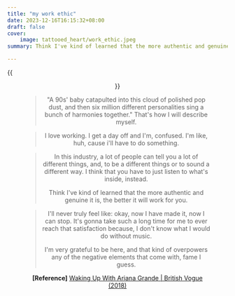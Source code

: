 ```yaml
---
title: "my work ethic"
date: 2023-12-16T16:15:32+08:00
draft: false
cover: 
    image: tattooed_heart/work_ethic.jpeg
summary: Think I've kind of learned that the more authentic and genuine it is, the better it will work for you.

---
```


{{<figure align="center" src="/tattooed_heart/work_ethic.jpeg" caption="inspiration taken from this Ariana Grande interview, which was shoot around the beginning of her sweetener era i believe? the sweetener philosophy serves a core of my central personality, so this is pretty much me, in certain aspects at least, with a few substitutes of references here and there.">}}

> "A 90s' baby catapulted into this cloud of polished pop dust, and then six million different personalities sing a bunch of harmonies together." That's how I will describe myself.

> I love working. I get a day off and I'm, confused. I'm like, huh, cause i'll have to do something.

> In this industry, a lot of people can tell you a lot of different things, and, to be a different things or to sound a different way. I think that you have to just listen to what's inside, instead.
>
> Think I've kind of learned that the more authentic and genuine it is, the better it will work for you.

> I'll never truly feel like: okay, now I have made it, now I can stop. It's gonna take such a long time for me to ever reach that satisfaction because, I don't know what I would do without music.
>
> I'm very grateful to be here, and that kind of overpowers any of the negative elements that come with, fame I guess.

**[Reference]** [Waking Up With Ariana Grande | British Vogue (2018)](https://youtu.be/n2wIqXBz4os?si=9XPE0IKJjUMVZ7f1)
